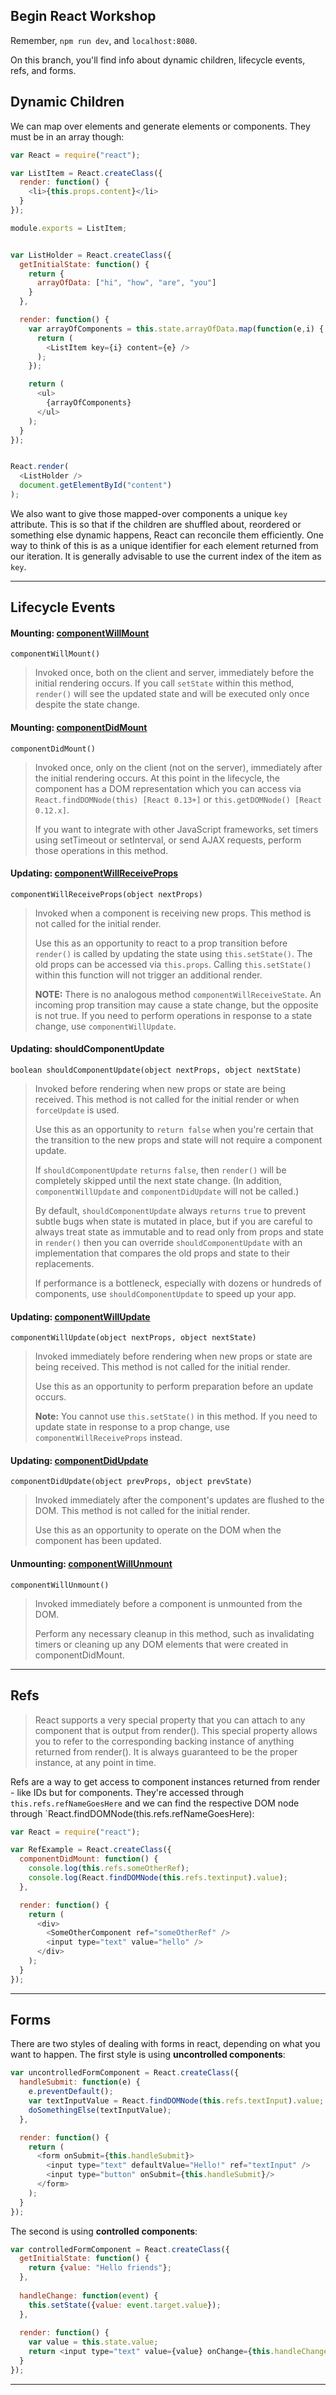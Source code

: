 ## Begin React Workshop
Remember, `npm run dev`, and `localhost:8080`.

On this branch, you'll find info about dynamic children, lifecycle events, refs, and forms.

## Dynamic Children
We can map over elements and generate elements or components. They must be in an array though:

```js
var React = require("react");

var ListItem = React.createClass({
  render: function() {
    <li>{this.props.content}</li>
  }
});

module.exports = ListItem;


var ListHolder = React.createClass({
  getInitialState: function() {
    return {
      arrayOfData: ["hi", "how", "are", "you"]
    }
  },

  render: function() {
    var arrayOfComponents = this.state.arrayOfData.map(function(e,i) {
      return (
        <ListItem key={i} content={e} />
      );
    });

    return (
      <ul>
        {arrayOfComponents}
      </ul>
    );
  }
});


React.render(
  <ListHolder />
  document.getElementById("content")
);
```
We also want to give those mapped-over components a unique `key` attribute. This is so that if the children are shuffled about, reordered or something else dynamic happens, React can reconcile them efficiently. One way to think of this is as a unique identifier for each element returned from our iteration. It is generally advisable to use the current index of the item as `key`.

---
## Lifecycle Events

#### Mounting: [componentWillMount](https://facebook.github.io/react/docs/component-specs.html#mounting-componentwillmount)

`componentWillMount()`

> Invoked once, both on the client and server, immediately before the initial rendering occurs. If you call `setState` within this method, `render()` will see the updated state and will be executed only once despite the state change.

#### Mounting: [componentDidMount](https://facebook.github.io/react/docs/component-specs.html#mounting-componentdidmount)

`componentDidMount()`

> Invoked once, only on the client (not on the server), immediately after the initial rendering occurs. At this point in the lifecycle, the component has a DOM representation which you can access via `React.findDOMNode(this) [React 0.13+]` or `this.getDOMNode() [React 0.12.x]`.
>
> If you want to integrate with other JavaScript frameworks, set timers using setTimeout or setInterval, or send AJAX requests, perform those operations in this method.

#### Updating: [componentWillReceiveProps](https://facebook.github.io/react/docs/component-specs.html#updating-componentwillreceiveprops)

`componentWillReceiveProps(object nextProps)`

> Invoked when a component is receiving new props. This method is not called for the initial render.
>
> Use this as an opportunity to react to a prop transition before `render()` is called by updating the state using `this.setState()`. The old props can be accessed via `this.props`. Calling `this.setState()` within this function will not trigger an additional render.
>
>  **NOTE:**
> There is no analogous method `componentWillReceiveState`. An incoming prop transition may cause a state change, but the opposite is not true. If you need to perform operations in response to a state change, use `componentWillUpdate`.

#### Updating: shouldComponentUpdate

`boolean shouldComponentUpdate(object nextProps, object nextState)`

> Invoked before rendering when new props or state are being received. This method is not called for the initial render or when `forceUpdate` is used.
>
> Use this as an opportunity to `return false` when you're certain that the transition to the new props and state will not require a component update.
>
> If `shouldComponentUpdate` `returns` `false`, then `render()` will be completely skipped until the next state change. (In addition, `componentWillUpdate` and `componentDidUpdate` will not be called.)
>
> By default, `shouldComponentUpdate` always `returns` `true` to prevent subtle bugs when state is mutated in place, but if you are careful to always treat state as immutable and to read only from props and state in `render()` then you can override `shouldComponentUpdate` with an implementation that compares the old props and state to their replacements.
>
> If performance is a bottleneck, especially with dozens or hundreds of components, use `shouldComponentUpdate` to speed up your app.

#### Updating: [componentWillUpdate](https://facebook.github.io/react/docs/component-specs.html#updating-componentwillupdate)

`componentWillUpdate(object nextProps, object nextState)`

> Invoked immediately before rendering when new props or state are being received. This method is not called for the initial render.
>
> Use this as an opportunity to perform preparation before an update occurs.
>
> **Note:**
> You cannot use `this.setState()` in this method. If you need to update state in response to a prop change, use `componentWillReceiveProps` instead.

#### Updating: [componentDidUpdate](https://facebook.github.io/react/docs/component-specs.html#updating-componentdidupdate)

`componentDidUpdate(object prevProps, object prevState)`

> Invoked immediately after the component's updates are flushed to the DOM. This method is not called for the initial render.
>
> Use this as an opportunity to operate on the DOM when the component has been updated.

#### Unmounting: [componentWillUnmount](https://facebook.github.io/react/docs/component-specs.html#unmounting-componentwillunmount)

`componentWillUnmount()`

> Invoked immediately before a component is unmounted from the DOM.
>
> Perform any necessary cleanup in this method, such as invalidating timers or cleaning up any DOM elements that were created in componentDidMount.

---
## Refs

> React supports a very special property that you can attach to any component that is output from render(). This special property allows you to refer to the corresponding backing instance of anything returned from render(). It is always guaranteed to be the proper instance, at any point in time.

Refs are a way to get access to component instances returned from render - like IDs but for components. They're accessed through `this.refs.refNameGoesHere` and we can find the respective DOM node through `React.findDOMNode(this.refs.refNameGoesHere):

```js
var React = require("react");

var RefExample = React.createClass({
  componentDidMount: function() {
    console.log(this.refs.someOtherRef);
    console.log(React.findDOMNode(this.refs.textinput).value);
  },

  render: function() {
    return (
      <div>
        <SomeOtherComponent ref="someOtherRef" />
        <input type="text" value="hello" />
      </div>
    );
  }
});

```

---
## Forms
There are two styles of dealing with forms in react, depending on what you want to happen. The first style is using __uncontrolled components__:
```js
var uncontrolledFormComponent = React.createClass({
  handleSubmit: function(e) {
    e.preventDefault();
    var textInputValue = React.findDOMNode(this.refs.textInput).value;
    doSomethingElse(textInputValue);
  },

  render: function() {
    return (
      <form onSubmit={this.handleSubmit}>
        <input type="text" defaultValue="Hello!" ref="textInput" />
        <input type="button" onSubmit={this.handleSubmit}/>
      </form>
    );
  }
});
```

The second is using __controlled components__:
```js
var controlledFormComponent = React.createClass({
  getInitialState: function() {
    return {value: "Hello friends"};
  },
  
  handleChange: function(event) {
    this.setState({value: event.target.value});
  },
  
  render: function() {
    var value = this.state.value;
    return <input type="text" value={value} onChange={this.handleChange} />;
  }
});
```

---
